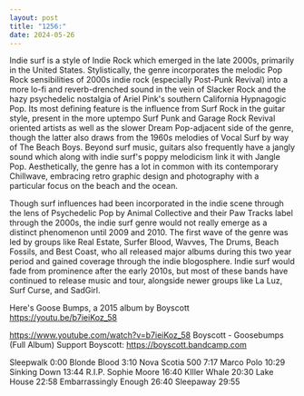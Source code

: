 ```yaml
---
layout: post
title: "1256:"
date: 2024-05-26
---
```


Indie surf is a style of Indie Rock which emerged in the late 2000s, primarily in the United States. Stylistically, the genre incorporates the melodic Pop Rock sensibilities of 2000s indie rock (especially Post-Punk Revival) into a more lo-fi and reverb-drenched sound in the vein of Slacker Rock and the hazy psychedelic nostalgia of Ariel Pink's southern California Hypnagogic Pop. Its most defining feature is the influence from Surf Rock in the guitar style, present in the more uptempo Surf Punk and Garage Rock Revival oriented artists as well as the slower Dream Pop-adjacent side of the genre, though the latter also draws from the 1960s melodies of Vocal Surf by way of The Beach Boys. Beyond surf music, guitars also frequently have a jangly sound which along with indie surf's poppy melodicism link it with Jangle Pop. Aesthetically, the genre has a lot in common with its contemporary Chillwave, embracing retro graphic design and photography with a particular focus on the beach and the ocean.

Though surf influences had been incorporated in the indie scene through the lens of Psychedelic Pop by Animal Collective and their Paw Tracks label through the 2000s, the indie surf genre would not really emerge as a distinct phenomenon until 2009 and 2010. The first wave of the genre was led by groups like Real Estate, Surfer Blood, Wavves, The Drums, Beach Fossils, and Best Coast, who all released major albums during this two year period and gained coverage through the indie blogosphere. Indie surf would fade from prominence after the early 2010s, but most of these bands have continued to release music and tour, alongside newer groups like La Luz, Surf Curse, and SadGirl. 

Here's Goose Bumps, a 2015 album by Boyscott
https://youtu.be/b7ieiKoz_58

https://www.youtube.com/watch?v=b7ieiKoz_58
Boyscott - Goosebumps (Full Album)
Support Boyscott:
https://boyscott.bandcamp.com

Sleepwalk 0:00
Blonde Blood 3:10
Nova Scotia 500 7:17
Marco Polo 10:29
Sinking Down 13:44
R.I.P. Sophie Moore 16:40
KIller Whale 20:30
Lake House 22:58
Embarrassingly Enough 26:40
Sleepaway 29:55

